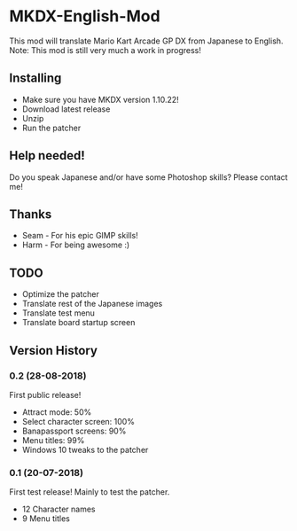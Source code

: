 # MKDX-English-Mod

This mod will translate Mario Kart Arcade GP DX from Japanese to English.  
Note: This mod is still very much a work in progress!

## Installing

* Make sure you have MKDX version 1.10.22!
* Download latest release
* Unzip
* Run the patcher

## Help needed!

Do you speak Japanese and/or have some Photoshop skills? Please contact me!

## Thanks

* Seam - For his epic GIMP skills!
* Harm - For being awesome :)

## TODO

* Optimize the patcher
* Translate rest of the Japanese images
* Translate test menu
* Translate board startup screen

## Version History

### 0.2 (28-08-2018)

First public release!

* Attract mode: 50%
* Select character screen: 100%
* Banapassport screens: 90%
* Menu titles: 99%
* Windows 10 tweaks to the patcher

### 0.1 (20-07-2018)

First test release! Mainly to test the patcher.

* 12 Character names
* 9 Menu titles